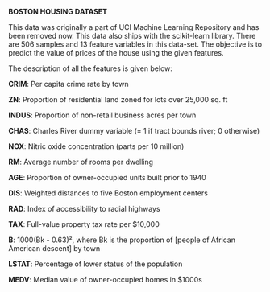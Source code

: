 **BOSTON HOUSING DATASET**


This data was originally a part of UCI Machine Learning Repository and has been removed now. This data also ships with the scikit-learn library. There are 506 samples and 13 feature variables in this data-set. The objective is to predict the value of prices of the house using the given features.

The description of all the features is given below:

**CRIM**: Per capita crime rate by town

**ZN**: Proportion of residential land zoned for lots over 25,000 sq. ft

**INDUS**: Proportion of non-retail business acres per town

**CHAS**: Charles River dummy variable (= 1 if tract bounds river; 0 otherwise)

**NOX**: Nitric oxide concentration (parts per 10 million)

**RM**: Average number of rooms per dwelling

**AGE**: Proportion of owner-occupied units built prior to 1940

**DIS**: Weighted distances to five Boston employment centers

**RAD**: Index of accessibility to radial highways

**TAX**: Full-value property tax rate per $10,000

**B**: 1000(Bk - 0.63)², where Bk is the proportion of [people of African American descent] by town

**LSTAT**: Percentage of lower status of the population

**MEDV**: Median value of owner-occupied homes in $1000s